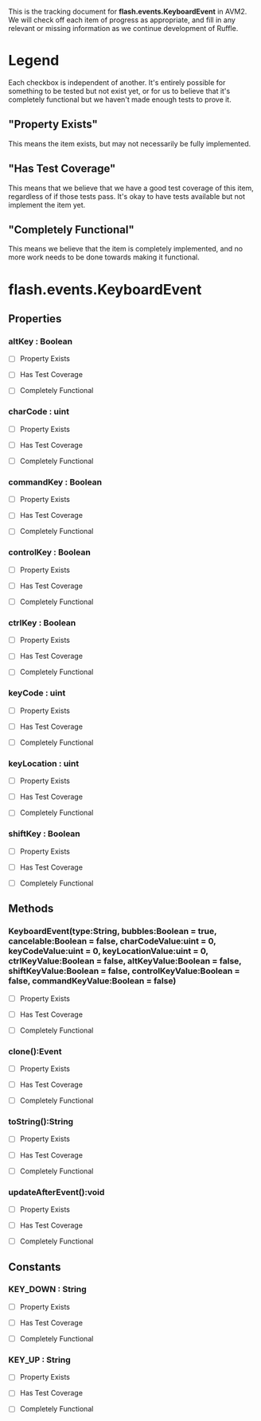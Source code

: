 This is the tracking document for **flash.events.KeyboardEvent** in AVM2. We will check off each item of progress as appropriate, and fill in any relevant or missing information as we continue development of Ruffle.
# Legend

Each checkbox is independent of another. It's entirely possible for something to be tested but not exist yet, or for us to believe that it's completely functional but we haven't made enough tests to prove it.
## "Property Exists"

This means the item exists, but may not necessarily be fully implemented.
## "Has Test Coverage"

This means that we believe that we have a good test coverage of this item, regardless of if those tests pass. It's okay to have tests available but not implement the item yet.
## "Completely Functional"

This means we believe that the item is completely implemented, and no more work needs to be done towards making it functional.
# flash.events.KeyboardEvent
## Properties
### altKey : Boolean

* [ ] Property Exists

* [ ] Has Test Coverage

* [ ] Completely Functional


### charCode : uint

* [ ] Property Exists

* [ ] Has Test Coverage

* [ ] Completely Functional


### commandKey : Boolean

* [ ] Property Exists

* [ ] Has Test Coverage

* [ ] Completely Functional


### controlKey : Boolean

* [ ] Property Exists

* [ ] Has Test Coverage

* [ ] Completely Functional


### ctrlKey : Boolean

* [ ] Property Exists

* [ ] Has Test Coverage

* [ ] Completely Functional


### keyCode : uint

* [ ] Property Exists

* [ ] Has Test Coverage

* [ ] Completely Functional


### keyLocation : uint

* [ ] Property Exists

* [ ] Has Test Coverage

* [ ] Completely Functional


### shiftKey : Boolean

* [ ] Property Exists

* [ ] Has Test Coverage

* [ ] Completely Functional


## Methods
### KeyboardEvent(type:String, bubbles:Boolean = true, cancelable:Boolean = false, charCodeValue:uint = 0, keyCodeValue:uint = 0, keyLocationValue:uint = 0, ctrlKeyValue:Boolean = false, altKeyValue:Boolean = false, shiftKeyValue:Boolean = false, controlKeyValue:Boolean = false, commandKeyValue:Boolean = false)

* [ ] Property Exists

* [ ] Has Test Coverage

* [ ] Completely Functional


### clone():Event

* [ ] Property Exists

* [ ] Has Test Coverage

* [ ] Completely Functional


### toString():String

* [ ] Property Exists

* [ ] Has Test Coverage

* [ ] Completely Functional


### updateAfterEvent():void

* [ ] Property Exists

* [ ] Has Test Coverage

* [ ] Completely Functional


## Constants
### KEY_DOWN : String

* [ ] Property Exists

* [ ] Has Test Coverage

* [ ] Completely Functional


### KEY_UP : String

* [ ] Property Exists

* [ ] Has Test Coverage

* [ ] Completely Functional